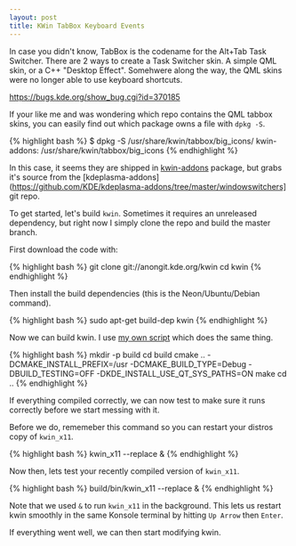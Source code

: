 ```yaml
---
layout: post
title: KWin TabBox Keyboard Events
---
```


In case you didn't know, TabBox is the codename for the Alt+Tab Task Switcher. There are 2 ways to create a Task Switcher skin. A simple QML skin, or a C++ "Desktop Effect". Somehwere along the way, the QML skins were no longer able to use keyboard shortcuts.

<https://bugs.kde.org/show_bug.cgi?id=370185>

If your like me and was wondering which repo contains the QML tabbox skins, you can easily find out which package owns a file with `dpkg -S`.

{% highlight bash %}
$ dpkg -S /usr/share/kwin/tabbox/big_icons/
kwin-addons: /usr/share/kwin/tabbox/big_icons
{% endhighlight %}

In this case, it seems they are shipped in [kwin-addons](https://packages.debian.org/stretch/kwin-addons) package, but grabs it's source from the [kdeplasma-addons](https://github.com/KDE/kdeplasma-addons/tree/master/windowswitchers] git repo.

To get started, let's build `kwin`. Sometimes it requires an unreleased dependency, but right now I simply clone the repo and build the master branch.

First download the code with:

{% highlight bash %}
git clone git://anongit.kde.org/kwin
cd kwin
{% endhighlight %}

Then install the build dependencies (this is the Neon/Ubuntu/Debian command).

{% highlight bash %}
sudo apt-get build-dep kwin
{% endhighlight %}

Now we can build kwin. I use [my own script](https://gist.github.com/Zren/3f859c267ac1148aaedcf54a9bacb00f) which does the same thing.

{% highlight bash %}
mkdir -p build
cd build
cmake .. -DCMAKE_INSTALL_PREFIX=/usr -DCMAKE_BUILD_TYPE=Debug -DBUILD_TESTING=OFF -DKDE_INSTALL_USE_QT_SYS_PATHS=ON
make
cd ..
{% endhighlight %}

If everything compiled correctly, we can now test to make sure it runs correctly before we start messing with it.

Before we do, rememeber this command so you can restart your distros copy of `kwin_x11`.

{% highlight bash %}
kwin_x11 --replace &
{% endhighlight %}

Now then, lets test your recently compiled version of `kwin_x11`.

{% highlight bash %}
build/bin/kwin_x11 --replace &
{% endhighlight %}

Note that we used `&` to run `kwin_x11` in the background. This lets us restart kwin smoothly in the same Konsole terminal by hitting `Up Arrow` then `Enter`.

If everything went well, we can then start modifying kwin.

